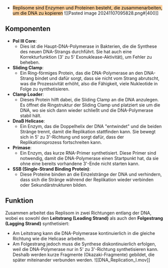 - <mark style="background: #FFB86CA6;">Replisome sind Enzymen und Proteinen besteht, die zusammenarbeiten, um die DNA zu kopieren</mark>
![[Pasted image 20241107095828.png#|400]]
## Komponenten
- **Pol III Core**:
    - Dies ist die Haupt-DNA-Polymerase in Bakterien, die die Synthese des neuen DNA-Strangs durchführt. Sie hat auch eine Korrekturfunktion (3' zu 5' Exonuklease-Aktivität), um Fehler zu beheben.
- **Sliding Clamp**:
    - Ein Ring-förmiges Protein, das die DNA-Polymerase an den DNA-Strang bindet und dafür sorgt, dass sie nicht vom Strang abrutscht, was die Prozessivität erhöht, also die Fähigkeit, viele Nukleotide in Folge zu synthetisieren.
- **Clamp Loader**:
    - Dieses Protein hilft dabei, die Sliding Clamp an die DNA anzulegen. Es öffnet die Ringstruktur der Sliding Clamp und platziert sie um die DNA, wo sie sich dann wieder schließt und die DNA-Polymerase stabil hält.
- **DnaB Helicase**:
    - Ein Enzym, das die Doppelhelix der DNA "entwindet" und die beiden Stränge trennt, damit die Replikation stattfinden kann. Sie bewegt sich in 5' zu 3'-Richtung und sorgt dafür, dass der Replikationsprozess fortschreiten kann.
- **Primase**:
    - Ein Enzym, das kurze RNA-Primer synthetisiert. Diese Primer sind notwendig, damit die DNA-Polymerase einen Startpunkt hat, da sie ohne eine bereits vorhandene 3'-Ende nicht starten kann.
- **SSB (Single-Strand Binding Protein)**:
    - Diese Proteine binden an die Einzelstränge der DNA und verhindern, dass sich die Stränge während der Replikation wieder verbinden oder Sekundärstrukturen bilden.
## Funktion
Zusammen arbeitet das Replisom in zwei Richtungen entlang der DNA, wobei es sowohl den **Leitstrang (Leading Strand)** als auch den **Folgestrang (Lagging Strand)** synthetisiert:
- Am Leitstrang kann die DNA-Polymerase kontinuierlich in die gleiche Richtung wie die Helicase arbeiten.
- Am Folgestrang jedoch muss die Synthese diskontinuierlich erfolgen, weil die DNA-Polymerase nur in 5' zu 3'-Richtung synthetisieren kann. Deshalb werden kurze Fragmente (Okazaki-Fragmente) gebildet, die später miteinander verbunden werden.
![[DNA_Replication_I.mov]]
